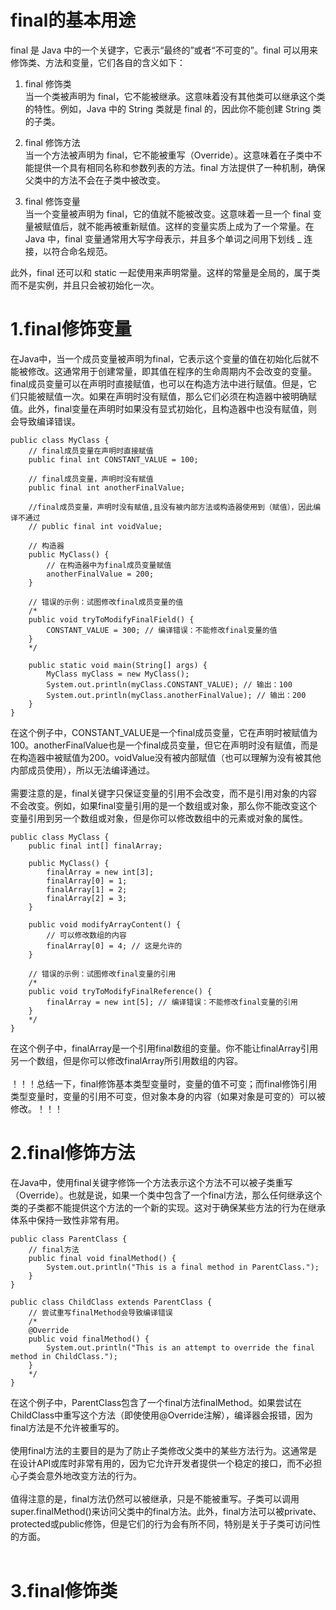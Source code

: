 <h1>final的基本用途</h1>
final 是 Java 中的一个关键字，它表示“最终的”或者“不可变的”。final 可以用来修饰类、方法和变量，它们各自的含义如下：</br>

1. final 修饰类</br>
当一个类被声明为 final，它不能被继承。这意味着没有其他类可以继承这个类的特性。例如，Java 中的 String 类就是 final 的，因此你不能创建 String 类的子类。</br>

2. final 修饰方法</br>
当一个方法被声明为 final，它不能被重写（Override）。这意味着在子类中不能提供一个具有相同名称和参数列表的方法。final 方法提供了一种机制，确保父类中的方法不会在子类中被改变。</br>

3. final 修饰变量</br>
  当一个变量被声明为 final，它的值就不能被改变。这意味着一旦一个 final 变量被赋值后，就不能再被重新赋值。这样的变量实质上成为了一个常量。在 Java 中，final 变量通常用大写字母表示，并且多个单词之间用下划线 _ 连接，以符合命名规范。</br>

此外，final 还可以和 static 一起使用来声明常量。这样的常量是全局的，属于类而不是实例，并且只会被初始化一次。</br>

<h1>1.final修饰变量</h1>

在Java中，当一个成员变量被声明为final，它表示这个变量的值在初始化后就不能被修改。这通常用于创建常量，即其值在程序的生命周期内不会改变的变量。</br>
final成员变量可以在声明时直接赋值，也可以在构造方法中进行赋值。但是，它们只能被赋值一次。如果在声明时没有赋值，那么它们必须在构造器中被明确赋值。此外，final变量在声明时如果没有显式初始化，且构造器中也没有赋值，则会导致编译错误。</br>

```
public class MyClass {  
    // final成员变量在声明时直接赋值  
    public final int CONSTANT_VALUE = 100;  
  
    // final成员变量，声明时没有赋值  
    public final int anotherFinalValue;  

    //final成员变量，声明时没有赋值,且没有被内部方法或构造器使用到（赋值），因此编译不通过
    // public final int voidValue;
  
    // 构造器  
    public MyClass() {  
        // 在构造器中为final成员变量赋值  
        anotherFinalValue = 200;  
    }  
  
    // 错误的示例：试图修改final成员变量的值  
    /*  
    public void tryToModifyFinalField() {  
        CONSTANT_VALUE = 300; // 编译错误：不能修改final变量的值  
    }  
    */  
  
    public static void main(String[] args) {  
        MyClass myClass = new MyClass();  
        System.out.println(myClass.CONSTANT_VALUE); // 输出：100  
        System.out.println(myClass.anotherFinalValue); // 输出：200  
    }  
}
```
在这个例子中，CONSTANT_VALUE是一个final成员变量，它在声明时被赋值为100。anotherFinalValue也是一个final成员变量，但它在声明时没有赋值，而是在构造器中被赋值为200。voidValue没有被内部赋值（也可以理解为没有被其他内部成员使用），所以无法编译通过。</br>
</br>
需要注意的是，final关键字只保证变量的引用不会改变，而不是引用对象的内容不会改变。例如，如果final变量引用的是一个数组或对象，那么你不能改变这个变量引用到另一个数组或对象，但是你可以修改数组中的元素或对象的属性。</br>

```
public class MyClass {  
    public final int[] finalArray;  
  
    public MyClass() {  
        finalArray = new int[3];  
        finalArray[0] = 1;  
        finalArray[1] = 2;  
        finalArray[2] = 3;  
    }  
  
    public void modifyArrayContent() {  
        // 可以修改数组的内容  
        finalArray[0] = 4; // 这是允许的  
    }  
  
    // 错误的示例：试图修改final变量的引用  
    /*  
    public void tryToModifyFinalReference() {  
        finalArray = new int[5]; // 编译错误：不能修改final变量的引用  
    }  
    */  
}
```

在这个例子中，finalArray是一个引用final数组的变量。你不能让finalArray引用另一个数组，但是你可以修改finalArray所引用数组的内容。</br>
</br>
！！！总结一下，final修饰基本类型变量时，变量的值不可变；而final修饰引用类型变量时，变量的引用不可变，但对象本身的内容（如果对象是可变的）可以被修改。！！！</br>

<h1>2.final修饰方法</h1>

在Java中，使用final关键字修饰一个方法表示这个方法不可以被子类重写（Override）。也就是说，如果一个类中包含了一个final方法，那么任何继承这个类的子类都不能提供这个方法的一个新的实现。这对于确保某些方法的行为在继承体系中保持一致性非常有用。</br>

```
public class ParentClass {  
    // final方法  
    public final void finalMethod() {  
        System.out.println("This is a final method in ParentClass.");  
    }  
}  
  
public class ChildClass extends ParentClass {  
    // 尝试重写finalMethod会导致编译错误  
    /*  
    @Override  
    public void finalMethod() {  
        System.out.println("This is an attempt to override the final method in ChildClass.");  
    }  
    */  
}
```

在这个例子中，ParentClass包含了一个final方法finalMethod。如果尝试在ChildClass中重写这个方法（即使使用@Override注解），编译器会报错，因为final方法是不允许被重写的。</br>
</br>
使用final方法的主要目的是为了防止子类修改父类中的某些方法行为。这通常是在设计API或库时非常有用的，因为它允许开发者提供一个稳定的接口，而不必担心子类会意外地改变方法的行为。</br>
</br>
值得注意的是，final方法仍然可以被继承，只是不能被重写。子类可以调用super.finalMethod()来访问父类中的final方法。此外，final方法可以被private、protected或public修饰，但是它们的行为会有所不同，特别是关于子类可访问性的方面。</br>
</br>

<h1>3.final修饰类</h1>
